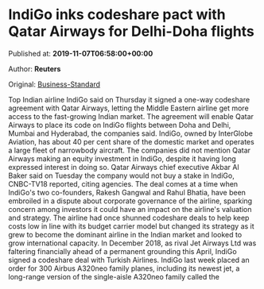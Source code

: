
# IndiGo inks codeshare pact with Qatar Airways for Delhi-Doha flights

Published at: **2019-11-07T06:58:00+00:00**

Author: **Reuters**

Original: [Business-Standard](https://www.business-standard.com/article/companies/indigo-inks-codeshare-pact-with-qatar-airways-for-delhi-doha-flights-119110700517_1.html)

Top Indian airline IndiGo said on Thursday it signed a one-way codeshare agreement with Qatar Airways, letting the Middle Eastern airline get more access to the fast-growing Indian market.
The agreement will enable Qatar Airways to place its code on IndiGo flights between Doha and Delhi, Mumbai and Hyderabad, the companies said.
IndiGo, owned by InterGlobe Aviation, has about 40 per cent share of the domestic market and operates a large fleet of narrowbody aircraft.
The companies did not mention Qatar Airways making an equity investment in IndiGo, despite it having long expressed interest in doing so.
Qatar Airways chief executive Akbar Al Baker said on Tuesday the company would not buy a stake in IndiGo, CNBC-TV18 reported, citing agencies.
The deal comes at a time when IndiGo's two co-founders, Rakesh Gangwal and Rahul Bhatia, have been embroiled in a dispute about corporate governance of the airline, sparking concern among investors it could have an impact on the airline's valuation and strategy.
The airline had once shunned codeshare deals to help keep costs low in line with its budget carrier model but changed its strategy as it grew to become the dominant airline in the Indian market and looked to grow international capacity.
In December 2018, as rival Jet Airways Ltd was faltering financially ahead of a permanent grounding this April, IndiGo signed a codeshare deal with Turkish Airlines.
IndiGo last week placed an order for 300 Airbus A320neo family planes, including its newest jet, a long-range version of the single-aisle A320neo family called the
